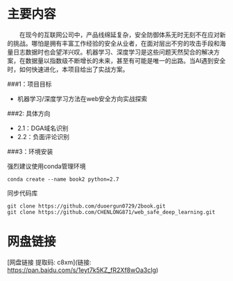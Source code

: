 # 主要内容
　　在现今的互联网公司中，产品线绵延复杂，安全防御体系无时无刻不在应对新的挑战。哪怕是拥有丰富工作经验的安全从业者，在面对层出不穷的攻击手段和海量日志数据时也会望洋兴叹。机器学习、深度学习是这些问题天然契合的解决方案，在数据量以指数级不断增长的未来，甚至有可能是唯一的出路。当AI遇到安全时，如何快速进化，本项目给出了实战方案。


###1：项目目标 
* 机器学习/深度学习方法在web安全方向实战探索

###2: 具体方向
* 2.1：DGA域名识别
* 2.2：负面评论识别

###3：环境安装

强烈建议使用conda管理环境

	conda create --name book2 python=2.7

同步代码库

	git clone https://github.com/duoergun0729/2book.git 
    git clone https://github.com/CHENLONG871/web_safe_deep_learning.git  
  
# 网盘链接
[网盘链接  提取码: c8xm](链接: https://pan.baidu.com/s/1eyt7k5KZ_fR2Xf8wOa3cIg)